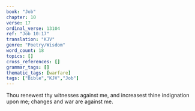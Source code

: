 ```yaml
---
book: "Job"
chapter: 10
verse: 17
ordinal_verse: 13104
ref: "Job 10:17"
translation: "KJV"
genre: "Poetry/Wisdom"
word_count: 18
topics: []
cross_references: []
grammar_tags: []
thematic_tags: [warfare]
tags: ["Bible","KJV","Job"]
---
```

Thou renewest thy witnesses against me, and increasest thine indignation upon me; changes and war are against me.
